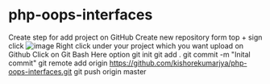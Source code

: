 # php-oops-interfaces
Create step for add project on GitHub
Create new repository form top + sign click
![image](https://github.com/kishorekumarjya/php-oops-interfaces/assets/37972529/dafd3cc0-e8ba-4913-b9b3-e02de3ca8aef)
Right click under your project which you want upload on Github
Click on Git Bash Here option
git init
git add .
git commit -m "Inital commit"
git remote add origin https://github.com/kishorekumarjya/php-oops-interfaces.git
git push origin master
